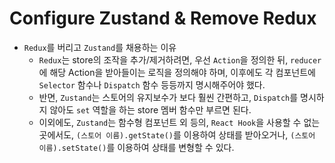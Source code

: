 # Configure Zustand & Remove Redux
- `Redux`를 버리고 `Zustand`를 채용하는 이유
  - `Redux`는 store의 조작을 추가/제거하려면, 우선 `Action`을 정의한 뒤, `reducer`에 해당 Action을 받아들이는 로직을 정의해야 하며, 이후에도 각 컴포넌트에 `Selector` 함수나 `Dispatch` 함수 등등까지 명시해주어야 했다.
  - 반면, `Zustand`는 스토어의 유지보수가 보다 훨씬 간편하고, `Dispatch`를 명시하지 않아도 `set` 역할을 하는 store 멤버 함수만 부르면 된다.
  - 이외에도, `Zustand`는 함수형 컴포넌트 외 등의, `React Hook`을 사용할 수 없는 곳에서도, `(스토어 이름).getState()`를 이용하여 상태를 받아오거나, `(스토어 이름).setState()`를 이용하여 상태를 변형할 수 있다.
